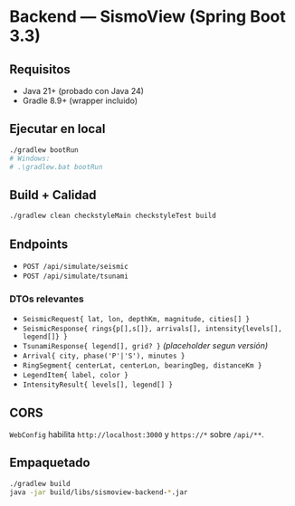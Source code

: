 
# Backend — SismoView (Spring Boot 3.3)

## Requisitos
- Java 21+ (probado con Java 24)
- Gradle 8.9+ (wrapper incluido)

## Ejecutar en local
```bash
./gradlew bootRun
# Windows:
# .\gradlew.bat bootRun
```

## Build + Calidad
```bash
./gradlew clean checkstyleMain checkstyleTest build
```

## Endpoints
- `POST /api/simulate/seismic`
- `POST /api/simulate/tsunami`

### DTOs relevantes
- `SeismicRequest{ lat, lon, depthKm, magnitude, cities[] }`
- `SeismicResponse{ rings{p[],s[]}, arrivals[], intensity{levels[], legend[]} }`
- `TsunamiResponse{ legend[], grid? }` *(placeholder segun versión)*
- `Arrival{ city, phase('P'|'S'), minutes }`
- `RingSegment{ centerLat, centerLon, bearingDeg, distanceKm }`
- `LegendItem{ label, color }`
- `IntensityResult{ levels[], legend[] }`

## CORS
`WebConfig` habilita `http://localhost:3000` y `https://*` sobre `/api/**`.

## Empaquetado
```bash
./gradlew build
java -jar build/libs/sismoview-backend-*.jar
```
